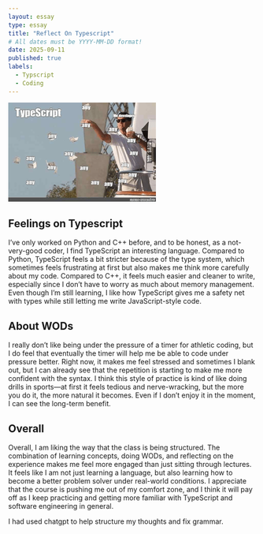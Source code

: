 ```yaml
---
layout: essay
type: essay
title: "Reflect On Typescript"
# All dates must be YYYY-MM-DD format!
date: 2025-09-11
published: true
labels:
  - Typscript
  - Coding
---
```

<img width="300px" class="rounded float-start pe-4" src="../img/typscriptmeme (1).png">

## Feelings on Typescript

I’ve only worked on Python and C++ before, and to be honest, as a not-very-good coder, I find TypeScript an interesting language. Compared to Python, TypeScript feels a bit stricter because of the type system, which sometimes feels frustrating at first but also makes me think more carefully about my code. Compared to C++, it feels much easier and cleaner to write, especially since I don’t have to worry as much about memory management. Even though I’m still learning, I like how TypeScript gives me a safety net with types while still letting me write JavaScript-style code.

## About WODs

I really don’t like being under the pressure of a timer for athletic coding, but I do feel that eventually the timer will help me be able to code under pressure better. Right now, it makes me feel stressed and sometimes I blank out, but I can already see that the repetition is starting to make me more confident with the syntax. I think this style of practice is kind of like doing drills in sports—at first it feels tedious and nerve-wracking, but the more you do it, the more natural it becomes. Even if I don’t enjoy it in the moment, I can see the long-term benefit.

## Overall

Overall, I am liking the way that the class is being structured. The combination of learning concepts, doing WODs, and reflecting on the experience makes me feel more engaged than just sitting through lectures. It feels like I am not just learning a language, but also learning how to become a better problem solver under real-world conditions. I appreciate that the course is pushing me out of my comfort zone, and I think it will pay off as I keep practicing and getting more familiar with TypeScript and software engineering in general.

I had used chatgpt to help structure my thoughts and fix grammar.

